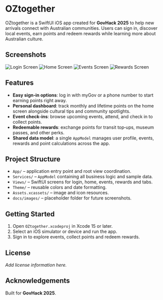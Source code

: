 # OZtogether

OZtogether is a SwiftUI iOS app created for **GovHack 2025** to help new arrivals connect with Australian communities. Users can sign in, discover local events, earn points and redeem rewards while learning more about Australian culture.

## Screenshots

<!-- Replace these placeholders with real screenshots -->
![Login Screen](OZtogether/Screenshots/LoginView.png)
![Home Screen](OZtogether/Screenshots/HomeView.png)
![Events Screen](OZtogether/Screenshots/EventsView.png)
![Rewards Screen](OZtogether/Screenshots/RewardsView.png)

## Features

- **Easy sign‑in options**: log in with myGov or a phone number to start earning points right away.
- **Personal dashboard**: track monthly and lifetime points on the home screen alongside cultural tips and community spotlights.
- **Event check‑ins**: browse upcoming events, attend, and check in to collect points.
- **Redeemable rewards**: exchange points for transit top‑ups, museum passes, and other perks.
- **Shared data model**: a single `AppModel` manages user profile, events, rewards and point calculations across the app.

## Project Structure

- `App/` – application entry point and root view coordination.
- `Services/` – `AppModel` containing all business logic and sample data.
- `Views/` – SwiftUI screens for login, home, events, rewards and tabs.
- `Theme/` – reusable colors and date formatting.
- `Assets.xcassets/` – image and icon resources.
- `docs/images/` – placeholder folder for future screenshots.

## Getting Started

1. Open `OZtogether.xcodeproj` in Xcode 15 or later.
2. Select an iOS simulator or device and run the app.
3. Sign in to explore events, collect points and redeem rewards.

## License

_Add license information here._

## Acknowledgements

Built for **GovHack 2025**.


